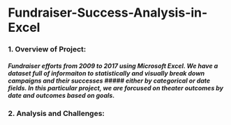 # Fundraiser-Success-Analysis-in-Excel
### 1. Overview of Project:
##### Fundraiser efforts from 2009 to 2017 using Microsoft Excel. We have a dataset full of informaiton to statistically and visually break down campaigns and their successes ##### either by categorical or date fields. In this particular project, we are forcused on theater outcomes by date and outcomes based on goals. 





##### 
### 2. Analysis and Challenges:
##### 